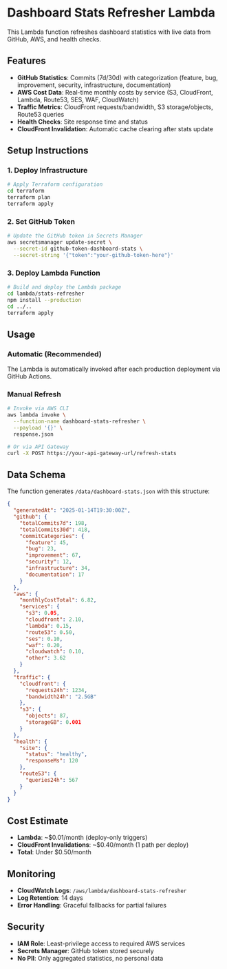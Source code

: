 # Dashboard Stats Refresher Lambda

This Lambda function refreshes dashboard statistics with live data from GitHub, AWS, and health checks.

## Features

- **GitHub Statistics**: Commits (7d/30d) with categorization (feature, bug, improvement, security, infrastructure, documentation)
- **AWS Cost Data**: Real-time monthly costs by service (S3, CloudFront, Lambda, Route53, SES, WAF, CloudWatch)
- **Traffic Metrics**: CloudFront requests/bandwidth, S3 storage/objects, Route53 queries
- **Health Checks**: Site response time and status
- **CloudFront Invalidation**: Automatic cache clearing after stats update

## Setup Instructions

### 1. Deploy Infrastructure

```bash
# Apply Terraform configuration
cd terraform
terraform plan
terraform apply
```

### 2. Set GitHub Token

```bash
# Update the GitHub token in Secrets Manager
aws secretsmanager update-secret \
  --secret-id github-token-dashboard-stats \
  --secret-string '{"token":"your-github-token-here"}'
```

### 3. Deploy Lambda Function

```bash
# Build and deploy the Lambda package
cd lambda/stats-refresher
npm install --production
cd ../..
terraform apply
```

## Usage

### Automatic (Recommended)
The Lambda is automatically invoked after each production deployment via GitHub Actions.

### Manual Refresh
```bash
# Invoke via AWS CLI
aws lambda invoke \
  --function-name dashboard-stats-refresher \
  --payload '{}' \
  response.json

# Or via API Gateway
curl -X POST https://your-api-gateway-url/refresh-stats
```

## Data Schema

The function generates `/data/dashboard-stats.json` with this structure:

```json
{
  "generatedAt": "2025-01-14T19:30:00Z",
  "github": {
    "totalCommits7d": 198,
    "totalCommits30d": 418,
    "commitCategories": {
      "feature": 45,
      "bug": 23,
      "improvement": 67,
      "security": 12,
      "infrastructure": 34,
      "documentation": 17
    }
  },
  "aws": {
    "monthlyCostTotal": 6.82,
    "services": {
      "s3": 0.05,
      "cloudfront": 2.10,
      "lambda": 0.15,
      "route53": 0.50,
      "ses": 0.10,
      "waf": 0.20,
      "cloudwatch": 0.10,
      "other": 3.62
    }
  },
  "traffic": {
    "cloudfront": {
      "requests24h": 1234,
      "bandwidth24h": "2.5GB"
    },
    "s3": {
      "objects": 87,
      "storageGB": 0.001
    }
  },
  "health": {
    "site": {
      "status": "healthy",
      "responseMs": 120
    },
    "route53": {
      "queries24h": 567
    }
  }
}
```

## Cost Estimate

- **Lambda**: ~$0.01/month (deploy-only triggers)
- **CloudFront Invalidations**: ~$0.40/month (1 path per deploy)
- **Total**: Under $0.50/month

## Monitoring

- **CloudWatch Logs**: `/aws/lambda/dashboard-stats-refresher`
- **Log Retention**: 14 days
- **Error Handling**: Graceful fallbacks for partial failures

## Security

- **IAM Role**: Least-privilege access to required AWS services
- **Secrets Manager**: GitHub token stored securely
- **No PII**: Only aggregated statistics, no personal data
